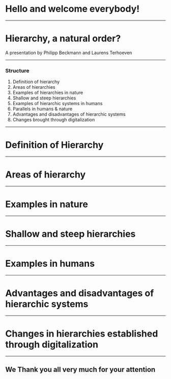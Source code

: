 # Hello and welcome everybody!

---

# Hierarchy, a natural order?

A presentation by Philipp Beckmann and Laurens Terhoeven

---

### Structure

1. Definition of hierarchy
1. Areas of hierarchies
1. Examples of hierarchies in nature
1. Shallow and steep hierarchies
1. Examples of hierarchic systems in humans
1. Parallels in humans & nature
1. Advantages and disadvantages of hierarchic systems
1. Changes brought through digitalization

---

# Definition of Hierarchy

---

# Areas of hierarchy

---

# Examples in nature

---

# Shallow and steep hierarchies

---

# Examples in humans

---

# Advantages and disadvantages of hierarchic systems

---

# Changes in hierarchies established through digitalization

---

## We Thank you all very much for your attention